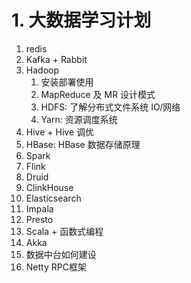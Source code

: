 # 1. 大数据学习计划

1. redis
2. Kafka + Rabbit
3. Hadoop
    1. 安装部署使用
    2. MapReduce 及 MR 设计模式
    3. HDFS: 了解分布式文件系统 IO/网络
    4. Yarn: 资源调度系统
4. Hive + Hive 调优
5. HBase: HBase 数据存储原理
6. Spark
7. Flink
8. Druid
9. ClinkHouse
10. Elasticsearch
11. Impala
12. Presto
13. Scala + 函数式编程
14. Akka
15. 数据中台如何建设
16. Netty RPC框架